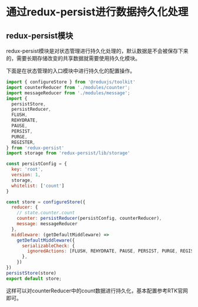 # 通过redux-persist进行数据持久化处理

## redux-persist模块

redux-persist模块是对状态管理进行持久化处理的，默认数据是不会被保存下来的，需要长期存储改变的共享数据就需要使用持久化模块。

下面是在状态管理的入口模块中进行持久化的配置操作。

```javascript
import { configureStore } from '@reduxjs/toolkit'
import counterReducer from './modules/counter';
import messageReducer from './modules/message';
import {
  persistStore,
  persistReducer,
  FLUSH,
  REHYDRATE,
  PAUSE,
  PERSIST,
  PURGE,
  REGISTER,
} from 'redux-persist'
import storage from 'redux-persist/lib/storage'

const persistConfig = {
  key: 'root',
  version: 1,
  storage,
  whitelist: ['count']
}

const store = configureStore({
  reducer: {
    // state.counter.count
    counter: persistReducer(persistConfig, counterReducer),
    message: messageReducer
  },
  middleware: (getDefaultMiddleware) =>
    getDefaultMiddleware({
      serializableCheck: {
        ignoredActions: [FLUSH, REHYDRATE, PAUSE, PERSIST, PURGE, REGISTER],
      },
    })
})
persistStore(store)
export default store;
```

这样可以对counterReducer中的count数据进行持久化，基本配置参考RTK官网即可。

